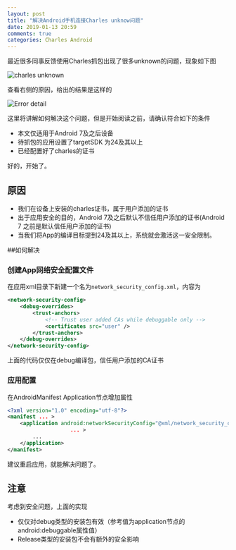 ```yaml
---
layout: post
title: "解决Android手机连接Charles unknow问题"
date: 2019-01-13 20:59
comments: true
categories: Charles Android 
---
```


最近很多同事反馈使用Charles抓包出现了很多unknown的问题，现象如下图

![charles unknown](https://asset.droidyue.com/image/2019_first_half/charles_unknow_error.png)

查看右侧的原因，给出的结果是这样的

![Error detail](https://asset.droidyue.com/image/2019_first_half/failure_reason_charles_unknown.png)

这里将讲解如何解决这个问题，但是开始阅读之前，请确认符合如下的条件

  * 本文仅适用于Android 7及之后设备
  * 待抓包的应用设置了targetSDK 为24及其以上
  * 已经配置好了charles的证书

好的，开始了。

<!--more-->

## 原因

  * 我们在设备上安装的charles证书，属于用户添加的证书
  * 出于应用安全的目的，Android 7及之后默认不信任用户添加的证书(Android 7 之前是默认信任用户添加的证书)
  * 当我们将App的编译目标提到24及其以上，系统就会激活这一安全限制。

##如何解决
### 创建App网络安全配置文件
在应用xml目录下新建一个名为`network_security_config.xml`，内容为
```xml
<network-security-config>
    <debug-overrides>
        <trust-anchors>
            <!-- Trust user added CAs while debuggable only -->
            <certificates src="user" />
        </trust-anchors>
    </debug-overrides>
</network-security-config>
```
上面的代码仅仅在debug编译包，信任用户添加的CA证书
### 应用配置
在AndroidManifest Application节点增加属性
```xml
<?xml version="1.0" encoding="utf-8"?>
<manifest ... >
    <application android:networkSecurityConfig="@xml/network_security_config"
                    ... >
        ...
    </application>
</manifest>
```

建议重启应用，就能解决问题了。

## 注意
考虑到安全问题，上面的实现

  * 仅仅对debug类型的安装包有效（参考值为application节点的android:debuggable属性值）
  * Release类型的安装包不会有额外的安全影响


